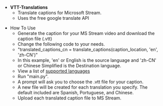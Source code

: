 <ul>
<li><strong>VTT-Translations</strong><br />
<ul>
<li>Translate captions for Microsoft Stream.</li>
<li>Uses the free google translate API</li>
</ul>
</li>
</ul>
<p></p>
<ul>
<li>How To Use
<ul>
<li>Generate the caption for your MS Stream video and download the caption file (.vtt)</li>
<li>Change the following code to your needs.</li>
<li>"translated_captions_cn = translate_captions(caption_location, 'en', 'zh-CN')"</li>
<li>In this example, 'en' or English is the source language and 'zh-CN' or Chinese Simplified is the Destination language.</li>
<li>View a list of <a href="https://py-googletrans.readthedocs.io/_/downloads/en/documentation/pdf/">supported languages</a></li>
<li>Run "main.py".</li>
<li>A prompt will ask you to choose the .vtt file for your caption.</li>
<li>A new file will be created for each translation you specify. The default included are Spanish, Portuguese, and Chinese.</li>
<li>Upload each translated caption file to MS Stream.</li>
</ul>
</li>
</ul>
